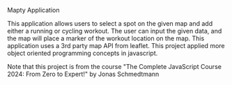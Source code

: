 Mapty Application

This application allows users to select a spot on the given map and add either a running or cycling workout. The user can input the given data, and the map will place a marker of the workout location on the map. This application uses a 3rd party map API from leaflet. This project applied more object oriented programming concepts in javascript.

Note that this project is from the course "The Complete JavaScript Course 2024: From Zero to Expert!" by Jonas Schmedtmann
